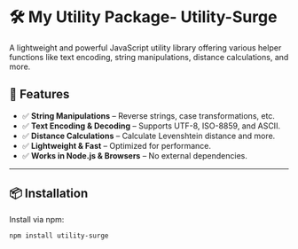 # 🛠 My Utility Package- Utility-Surge

A lightweight and powerful JavaScript utility library offering various helper functions like text encoding, string manipulations, distance calculations, and more.  

## 🚀 Features  

- ✅ **String Manipulations** – Reverse strings, case transformations, etc.
- ✅ **Text Encoding & Decoding** – Supports UTF-8, ISO-8859, and ASCII.
- ✅ **Distance Calculations** – Calculate Levenshtein distance and more.
- ✅ **Lightweight & Fast** – Optimized for performance.
- ✅ **Works in Node.js & Browsers** – No external dependencies.

---

## 📦 Installation  

Install via npm:  

```sh
npm install utility-surge